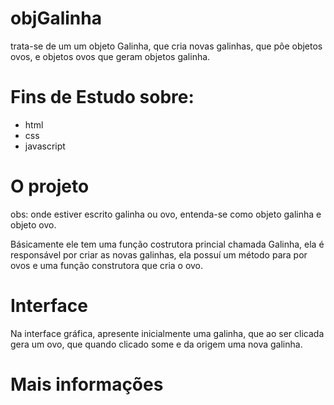 # objGalinha
trata-se de um um objeto Galinha, que cria novas galinhas, que põe objetos ovos, e objetos ovos que geram objetos galinha.

# Fins de Estudo sobre:

- html
- css
- javascript

# O projeto

obs: onde estiver escrito galinha ou ovo, entenda-se como objeto galinha e objeto ovo.

Básicamente ele tem uma função costrutora princial chamada Galinha, ela é responsável por criar as novas galinhas,
ela possuí um método para por ovos e uma função construtora que cria o ovo.


# Interface

Na interface gráfica, apresente inicialmente uma galinha, que ao ser clicada gera um ovo, que quando clicado some e da 
origem uma nova galinha.

# Mais informações



